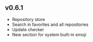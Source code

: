 ## v0.6.1
* Repository store
* Search in favorites and all repositories
* Update checker
* New section for system built-in emoji